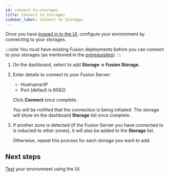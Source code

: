 ```yaml
---
id: connect-to-storages
title: Connect to Storages
sidebar_label: Connect to Storages
---
```


Once you have [logged in to the UI](./install-ui.md#login), configure your environment by connecting to your storages.

:::note
You must have existing Fusion deployments before you can connect to your storages (as mentioned in the [prerequisites](../preparation/prerequisites-ui.md#existing-deployments)).
:::

1. On the dashboard, select to add **Storage -> Fusion Storage**.

1. Enter details to connect to your Fusion Server:

   * Hostname/IP
   * Port (default is 8082)
   
   Click **Connect** once complete.

   You will be notified that the connection is being initiated. The storage will show on the dashboard **Storage** list once complete.

1. If another zone is detected (if the Fusion Server you have connected to is inducted to other zones), it will also be added to the **Storage** list.

   Otherwise, repeat this process for each storage you want to add.

## Next steps

[Test](../testing/test-ui.md) your environment using the UI.